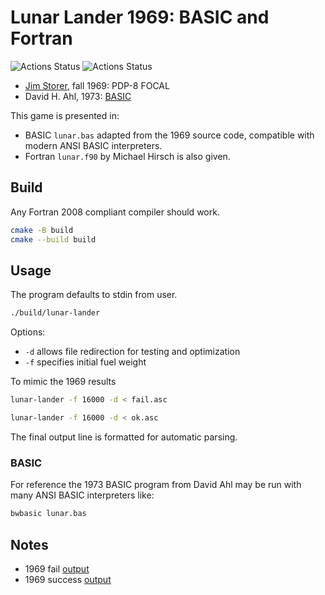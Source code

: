 # Lunar Lander 1969:  BASIC and Fortran

![Actions Status](https://github.com/fortran-gaming/lunar-lander-1969/workflows/ci_meson/badge.svg)
![Actions Status](https://github.com/fortran-gaming/lunar-lander-1969/workflows/ci_cmake/badge.svg)

* [Jim Storer](http://www.cs.brandeis.edu/~storer/LunarLander/LunarLander.html), fall 1969: PDP-8 FOCAL
* David H. Ahl, 1973: [BASIC](http://www.cs.brandeis.edu/~storer/LunarLander/LunarLander/Articles/Rocket-101BasicComputerGames.pdf)

This game is presented in:

* BASIC `lunar.bas` adapted from the 1969 source code, compatible with modern ANSI BASIC interpreters.
* Fortran `lunar.f90` by Michael Hirsch is also given.

## Build

Any Fortran 2008 compliant compiler should work.

```sh
cmake -B build
cmake --build build
```

## Usage

The program defaults to stdin from user.

```sh
./build/lunar-lander
```

Options:

* `-d` allows file redirection for testing and optimization
* `-f` specifies initial fuel weight

To mimic the 1969 results

```sh
lunar-lander -f 16000 -d < fail.asc

lunar-lander -f 16000 -d < ok.asc
```

The final output line is formatted for automatic parsing.

### BASIC

For reference the 1973 BASIC program from David Ahl may be run with many ANSI BASIC interpreters like:

```sh
bwbasic lunar.bas
```

## Notes

* 1969 fail [output](http://www.cs.brandeis.edu/~storer/LunarLander/LunarLander/LunarLanderSampleOutputPage1.jpg)
* 1969 success [output](http://www.cs.brandeis.edu/~storer/LunarLander/LunarLander/LunarLanderSampleOutputPage2.jpg)
